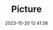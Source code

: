 ---
weight: 1
images:
- /images/edited/172.jpeg
title: Picture
date: 2023-10-20 12:41:38
tags: [luminarneo,work,ilce7m3,dog,boat]
---